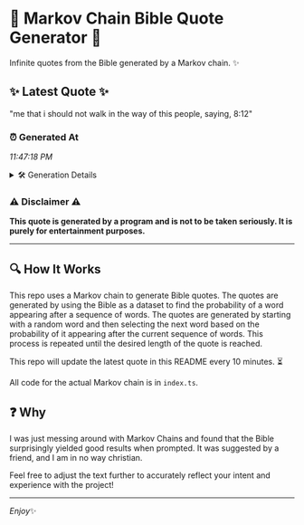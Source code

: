 # 📖 Markov Chain Bible Quote Generator 📖

Infinite quotes from the Bible generated by a Markov chain. ✨

## ✨ Latest Quote ✨
"me that i should not walk in the way of this people, saying, 8:12"

### ⏰ Generated At
*11:47:18 PM*

<details>
    <summary>🛠️ Generation Details</summary>
    <p>
        <strong>🌱 Seed:</strong> me<br>
        <strong>🔄 Iterations:</strong> 13<br>
        <strong>📜 Context History:</strong><br>[ me ]: that<br>[ me, that ]: i<br>[ me, that, i ]: should<br>[ me, that, i, should ]: not<br>[ me, that, i, should, not ]: walk<br>[ me, that, i, should, not, walk ]: in<br>[ that, i, should, not, walk, in ]: the<br>[ i, should, not, walk, in, the ]: way<br>[ should, not, walk, in, the, way ]: of<br>[ not, walk, in, the, way, of ]: this<br>[ walk, in, the, way, of, this ]: people,<br>[ in, the, way, of, this, people, ]: saying,<br>[ the, way, of, this, people,, saying, ]: 8:12<br>
    </p>
</details>

### ⚠️ Disclaimer ⚠️
**This quote is generated by a program and is not to be taken seriously. It is purely for entertainment purposes.**

---

## 🔍 How It Works

This repo uses a Markov chain to generate Bible quotes. The quotes are generated by using the Bible as a dataset to find the probability of a word appearing after a sequence of words. The quotes are generated by starting with a random word and then selecting the next word based on the probability of it appearing after the current sequence of words. This process is repeated until the desired length of the quote is reached.

This repo will update the latest quote in this README every 10 minutes. ⏳

All code for the actual Markov chain is in `index.ts`.

## ❓ Why

I was just messing around with Markov Chains and found that the Bible surprisingly yielded good results when prompted. 
It was suggested by a friend, and I am in no way christian.

Feel free to adjust the text further to accurately reflect your intent and experience with the project!

---

*Enjoy*✨
